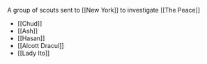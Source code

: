 A group of scouts sent to [[New York]] to investigate [[The Peace]]
- [[Chud]]
- [[Ash]]
- [[Hasan]]
- [[Alcott Dracul]]
- [[Lady Ito]]


